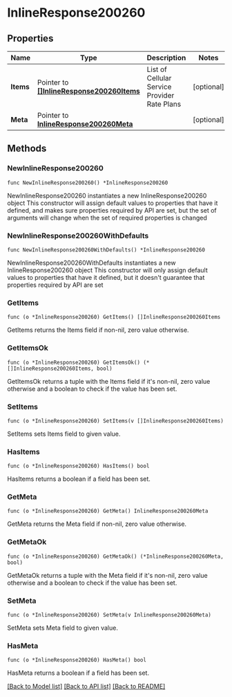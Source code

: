 # InlineResponse200260

## Properties

Name | Type | Description | Notes
------------ | ------------- | ------------- | -------------
**Items** | Pointer to [**[]InlineResponse200260Items**](InlineResponse200260Items.md) | List of Cellular Service Provider Rate Plans | [optional] 
**Meta** | Pointer to [**InlineResponse200260Meta**](InlineResponse200260Meta.md) |  | [optional] 

## Methods

### NewInlineResponse200260

`func NewInlineResponse200260() *InlineResponse200260`

NewInlineResponse200260 instantiates a new InlineResponse200260 object
This constructor will assign default values to properties that have it defined,
and makes sure properties required by API are set, but the set of arguments
will change when the set of required properties is changed

### NewInlineResponse200260WithDefaults

`func NewInlineResponse200260WithDefaults() *InlineResponse200260`

NewInlineResponse200260WithDefaults instantiates a new InlineResponse200260 object
This constructor will only assign default values to properties that have it defined,
but it doesn't guarantee that properties required by API are set

### GetItems

`func (o *InlineResponse200260) GetItems() []InlineResponse200260Items`

GetItems returns the Items field if non-nil, zero value otherwise.

### GetItemsOk

`func (o *InlineResponse200260) GetItemsOk() (*[]InlineResponse200260Items, bool)`

GetItemsOk returns a tuple with the Items field if it's non-nil, zero value otherwise
and a boolean to check if the value has been set.

### SetItems

`func (o *InlineResponse200260) SetItems(v []InlineResponse200260Items)`

SetItems sets Items field to given value.

### HasItems

`func (o *InlineResponse200260) HasItems() bool`

HasItems returns a boolean if a field has been set.

### GetMeta

`func (o *InlineResponse200260) GetMeta() InlineResponse200260Meta`

GetMeta returns the Meta field if non-nil, zero value otherwise.

### GetMetaOk

`func (o *InlineResponse200260) GetMetaOk() (*InlineResponse200260Meta, bool)`

GetMetaOk returns a tuple with the Meta field if it's non-nil, zero value otherwise
and a boolean to check if the value has been set.

### SetMeta

`func (o *InlineResponse200260) SetMeta(v InlineResponse200260Meta)`

SetMeta sets Meta field to given value.

### HasMeta

`func (o *InlineResponse200260) HasMeta() bool`

HasMeta returns a boolean if a field has been set.


[[Back to Model list]](../README.md#documentation-for-models) [[Back to API list]](../README.md#documentation-for-api-endpoints) [[Back to README]](../README.md)


